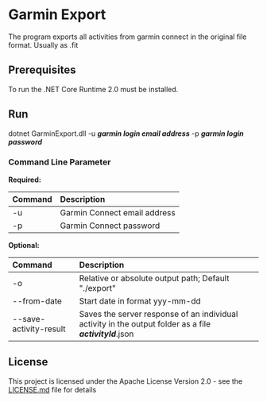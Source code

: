 # Garmin Export

The program exports all activities from garmin connect in the original file format. Usually as .fit

## Prerequisites

To run the .NET Core Runtime 2.0 must be installed.

## Run

dotnet GarminExport.dll -u ***garmin login email address*** -p ***garmin login password***

### Command Line Parameter

**Required:**

| Command   |      Description      |
|:----------|:-------------|
| -u |Garmin Connect email address |
| -p |Garmin Connect password   |


**Optional:**

| Command   |      Description      |
|:----------|:-------------|
| -o |Relative or absolute output path; Default "./export" |
| --from-date	 |Start date in format yyy-mm-dd   |
| --save-activity-result |Saves the server response of an individual activity in the output folder as a file ***activityId***.json   |

## License

This project is licensed under the Apache License Version 2.0 - see the [LICENSE.md](LICENSE.md) file for details
